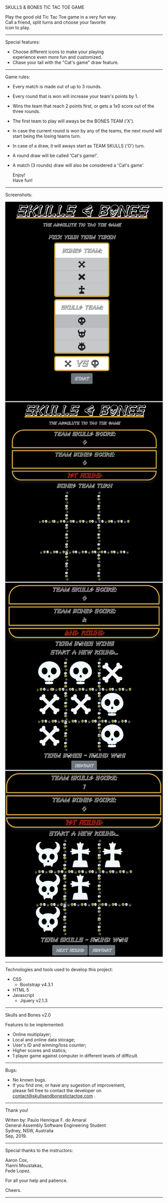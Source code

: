
SKULLS & BONES 
TIC TAC TOE GAME  

Play the good old Tic Tac Toe game in a very fun way.  
Call a friend, split turns and choose your favorite  
icon to play.  

---------------------------------------------------  

Special features:  
- Choose different icons to make your playing  
  experience even more fun and customized.
- Chase your tail with the "Cat's game" draw feature.

---------------------------------------------------  

Game rules:

- Every match is made out of up to 3 rounds.
- Every round that is won will increase your team's points by 1.
- Wins the team that reach 2 points first, 
  or gets a 1x0 score out of the three rounds.
- The first team to play will aways be the BONES TEAM ('X'). 
- In case the current round is won by any of the teams, 
  the next round will start being the losing teams turn.
- In case of a draw, it will aways start as TEAM SKULLS ('O') turn.

- A round draw will be called 'Cat's game!'.
- A match (3 rounds) draw will also be considered a 'Cat's game'.

    Enjoy!  
    Have fun!  

---------------------------------------------------  

Screenshots:

![Screenshot 1](/Screenshots/Screenshot1.png)
![Screenshot 2](/Screenshots/Screenshot2.png)
![Screenshot 3](/Screenshots/Screenshot3.png)
![Screenshot 4](/Screenshots/Screenshot4.png)

---------------------------------------------------  

Technologies and tools used to develop this project:  

 - CSS
    - Bootstrap v4.3.1
 - HTML 5
 - Javascript
    - Jquery v2.1.3

---------------------------------------------------  

Skulls and Bones v2.0  

Features to be implemented:  
- Online multiplayer;
- Local and online data storage;
- User's ID and winning/loss counter;
- Higher scores and statics;
- 1 player game against computer in different 
  levels of difficult.

---------------------------------------------------  

Bugs:  

- No known bugs.
- If you find one, or have any sugestion of improvement,  
    please fell free to contact the developer on  
    contact@skullsandbonestictactoe.com .  

---------------------------------------------------  

Thank you!  
    
Writen by: Paulo Henrique F. do Amaral  
General Assembly Software Engineering Student  
Sydney, NSW, Australia  
Sep, 2019.  

---------------------------------------------------  

Special thanks to the instructors:  

Aaron Cox,  
Yianni Moustakas,  
Fede Lopez.  

For all your help and patience.  

Cheers.  

---------------------------------------------------  
